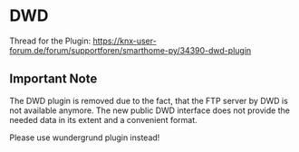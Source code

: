 # DWD

Thread for the Plugin: https://knx-user-forum.de/forum/supportforen/smarthome-py/34390-dwd-plugin

## Important Note

The DWD plugin is removed due to the fact, that the FTP server by DWD is not available anymore.
The new public DWD interface does not provide the needed data in its extent and a convenient format.

Please use wundergrund plugin instead!